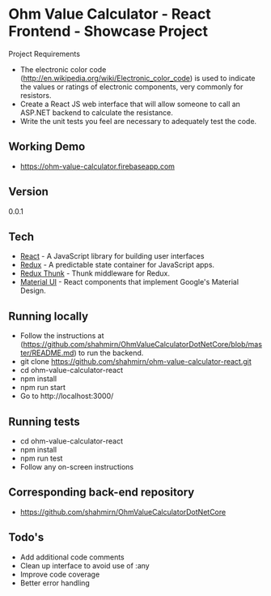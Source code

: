 # Ohm Value Calculator - React Frontend - Showcase Project

Project Requirements
- The electronic color code (http://en.wikipedia.org/wiki/Electronic_color_code) is used to indicate the values or ratings of electronic components, very commonly for resistors.
- Create a React JS web interface that will allow someone to call an ASP.NET backend to calculate the resistance.
- Write the unit tests you feel are necessary to adequately test the code.

## Working Demo
- https://ohm-value-calculator.firebaseapp.com

## Version
0.0.1

## Tech
* [React] - A JavaScript library for building user interfaces
* [Redux] - A predictable state container for JavaScript apps.
* [Redux Thunk] - Thunk middleware for Redux.
* [Material UI] - React components that implement Google's Material Design.

## Running locally
- Follow the instructions at (https://github.com/shahmirn/OhmValueCalculatorDotNetCore/blob/master/README.md) to run the backend.
- git clone https://github.com/shahmirn/ohm-value-calculator-react.git
- cd ohm-value-calculator-react
- npm install
- npm run start
- Go to http://localhost:3000/

## Running tests
- cd ohm-value-calculator-react
- npm install
- npm run test
- Follow any on-screen instructions

## Corresponding back-end repository
- https://github.com/shahmirn/OhmValueCalculatorDotNetCore

## Todo's
- Add additional code comments
- Clean up interface to avoid use of :any
- Improve code coverage
- Better error handling

[React]:https://reactjs.org/
[Redux]:https://redux.js.org/
[Redux Thunk]:https://github.com/reduxjs/redux-thunk
[Material UI]:https://material-ui.com/